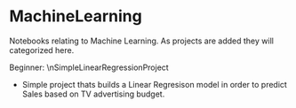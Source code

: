 # MachineLearning
Notebooks relating to Machine Learning. As projects are added they will categorized here.

Beginner:
\nSimpleLinearRegressionProject
  -  Simple project thats builds a Linear Regresison model in order to predict Sales based on TV advertising budget.
